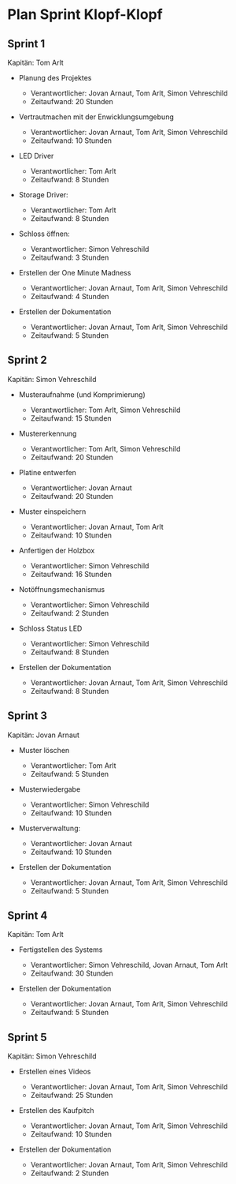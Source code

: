 # Plan Sprint Klopf-Klopf


## Sprint 1 
Kapitän: Tom Arlt

- Planung des Projektes
  - Verantwortlicher: Jovan Arnaut, Tom Arlt, Simon Vehreschild
  - Zeitaufwand: 20 Stunden

- Vertrautmachen mit der Enwicklungsumgebung
  - Verantwortlicher: Jovan Arnaut, Tom Arlt, Simon Vehreschild
  - Zeitaufwand: 10 Stunden

- LED Driver
  - Verantwortlicher: Tom Arlt
  - Zeitaufwand: 8 Stunden

- Storage Driver:
  - Verantwortlicher: Tom Arlt
  - Zeitaufwand: 8 Stunden

- Schloss öffnen:
  - Verantwortlicher: Simon Vehreschild
  - Zeitaufwand: 3 Stunden
  
- Erstellen der One Minute Madness
  - Verantwortlicher: Jovan Arnaut, Tom Arlt, Simon Vehreschild
  - Zeitaufwand: 4 Stunden

- Erstellen der Dokumentation
  - Verantwortlicher: Jovan Arnaut, Tom Arlt, Simon Vehreschild
  - Zeitaufwand: 5 Stunden


## Sprint 2
Kapitän: Simon Vehreschild

- Musteraufnahme (und Komprimierung)
  - Verantwortlicher: Tom Arlt, Simon Vehreschild
  - Zeitaufwand: 15 Stunden

- Mustererkennung
  - Verantwortlicher: Tom Arlt, Simon Vehreschild
  - Zeitaufwand: 20 Stunden

- Platine entwerfen
  - Verantwortlicher: Jovan Arnaut
  - Zeitaufwand: 20 Stunden

- Muster einspeichern
  - Verantwortlicher: Jovan Arnaut, Tom Arlt
  - Zeitaufwand: 10 Stunden

- Anfertigen der Holzbox
  - Verantwortlicher: Simon Vehreschild
  - Zeitaufwand: 16 Stunden

- Notöffnungsmechanismus
  - Verantwortlicher: Simon Vehreschild
  - Zeitaufwand: 2 Stunden

- Schloss Status LED
  - Verantwortlicher: Simon Vehreschild
  - Zeitaufwand: 8 Stunden

- Erstellen der Dokumentation
  - Verantwortlicher: Jovan Arnaut, Tom Arlt, Simon Vehreschild
  - Zeitaufwand: 8 Stunden


## Sprint 3
Kapitän: Jovan Arnaut


- Muster löschen
  - Verantwortlicher: Tom Arlt
  - Zeitaufwand: 5 Stunden

- Musterwiedergabe
  - Verantwortlicher: Simon Vehreschild
  - Zeitaufwand: 10 Stunden

- Musterverwaltung: 
  - Verantwortlicher: Jovan Arnaut
  - Zeitaufwand: 10 Stunden

- Erstellen der Dokumentation
  - Verantwortlicher: Jovan Arnaut, Tom Arlt, Simon Vehreschild
  - Zeitaufwand: 5 Stunden


## Sprint 4
Kapitän: Tom Arlt

- Fertigstellen des Systems
  - Verantwortlicher: Simon Vehreschild, Jovan Arnaut, Tom Arlt
  - Zeitaufwand: 30 Stunden

- Erstellen der Dokumentation
  - Verantwortlicher: Jovan Arnaut, Tom Arlt, Simon Vehreschild
  - Zeitaufwand: 5 Stunden


## Sprint 5
Kapitän: Simon Vehreschild

- Erstellen eines Videos
  - Verantwortlicher: Jovan Arnaut, Tom Arlt, Simon Vehreschild
  - Zeitaufwand: 25 Stunden
  
- Erstellen des Kaufpitch
  - Verantwortlicher: Jovan Arnaut, Tom Arlt, Simon Vehreschild
  - Zeitaufwand: 10 Stunden

- Erstellen der Dokumentation
  - Verantwortlicher: Jovan Arnaut, Tom Arlt, Simon Vehreschild
  - Zeitaufwand: 2 Stunden




